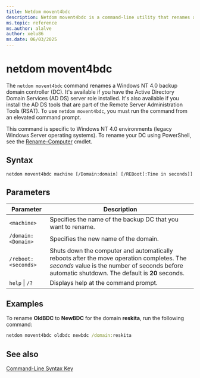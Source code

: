 ```yaml
---
title: Netdom movent4bdc
description: Netdom movent4bdc is a command-line utility that renames a Windows NT 4.0 backup domain controller in Windows Server.
ms.topic: reference
ms.author: alalve
author: xelu86
ms.date: 06/03/2025
---
```


# netdom movent4bdc

The `netdom movent4bdc` command renames a Windows NT 4.0 backup domain controller (DC). It's available if you have the Active Directory Domain Services (AD DS) server role installed. It's also available if you install the AD DS tools that are part of the Remote Server Administration Tools (RSAT). To use `netdom movent4bdc`, you must run the command from an elevated command prompt.

This command is specific to Windows NT 4.0 environments (legacy Windows Server operating systems). To rename your DC using PowerShell, see the [Rename-Computer](/powershell/module/microsoft.powershell.management/rename-computer) cmdlet.

## Syntax

```
netdom movent4bdc machine [/Domain:domain] [/REBoot[:Time in seconds]]
```

## Parameters

| Parameter | Description |
|---|---|
| `<machine>` | Specifies the name of the backup DC that you want to rename. |
| `/domain:<Domain>` | Specifies the new name of the domain. |
| `/reboot:<seconds>` | Shuts down the computer and automatically reboots after the move operation completes. The *seconds* value is the number of seconds before automatic shutdown. The default is **20** seconds. |
| `help` \| `/?` | Displays help at the command prompt. |

## Examples

To rename **OldBDC** to **NewBDC** for the domain **reskita**, run the following command:

```cmd
netdom movent4bdc oldbdc newbdc /domain:reskita
```

## See also

[Command-Line Syntax Key](command-line-syntax-key.md)
